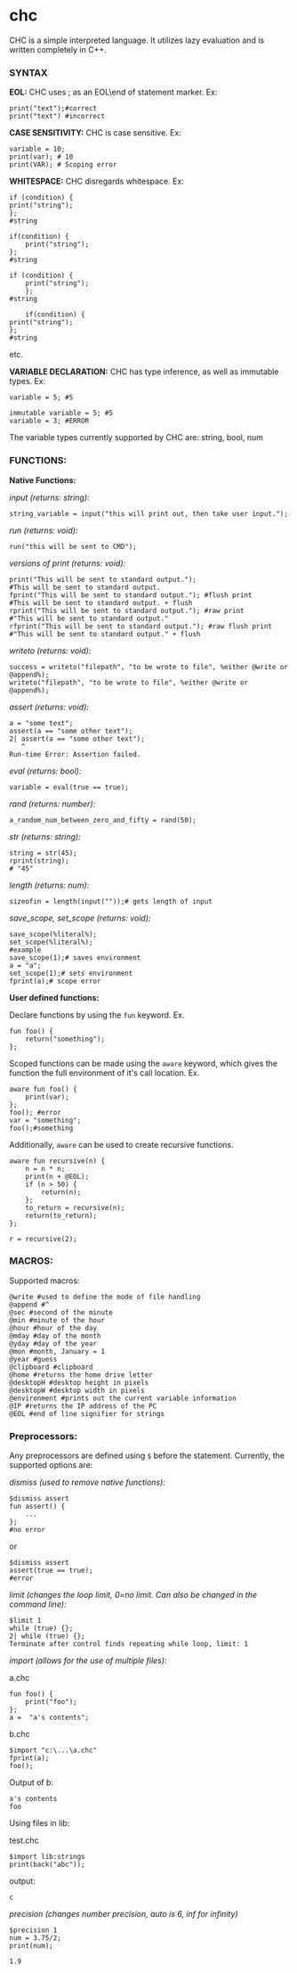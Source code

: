 # chc #

CHC is a simple interpreted language. It utilizes lazy evaluation and is written completely in C++.

### SYNTAX ###

**EOL:**
CHC uses ; as an EOL\end of statement marker. Ex:
```
print("text");#correct
print("text") #incorrect
```
**CASE SENSITIVITY:**
CHC is case sensitive. Ex:
```
variable = 10;
print(var); # 10
print(VAR); # Scoping error
```
**WHITESPACE:**
CHC disregards whitespace. Ex:
```
if (condition) {
print("string");
};
#string
```
```
if(condition) {
    print("string");
};
#string
```
```
if (condition) {
    print("string");
    };
#string
```
```
    if(condition) {
print("string");
};
#string
```
etc.

**VARIABLE DECLARATION:**
CHC has type inference, as well as immutable types. Ex:
```
variable = 5; #5
```
```
immutable variable = 5; #5
variable = 3; #ERROR
```
The variable types currently supported by CHC are: string, bool, num

### FUNCTIONS: ###

**Native Functions:**

*input (returns: string):*
```
string_variable = input("this will print out, then take user input.");
```
 
*run (returns: void):*
```
run("this will be sent to CMD");
```

*versions of print (returns: void):*
```
print("This will be sent to standard output.");
#This will be sent to standard output.
fprint("This will be sent to standard output."); #flush print
#This will be sent to standard output. + flush
rprint("This will be sent to standard output."); #raw print
#"This will be sent to standard output."
rfprint("This will be sent to standard output."); #raw flush print
#"This will be sent to standard output." + flush
```
 
*writeto (returns: void):*
```
success = writeto("filepath", "to be wrote to file", %either @write or @append%);
writeto("filepath", "to be wrote to file", %either @write or @append%);
```
 
*assert (returns: void):*
```
a = "some text";
assert(a == "some other text");
2| assert(a == "some other text");
   ^
Run-time Error: Assertion failed.
```

*eval (returns: bool):*
```
variable = eval(true == true);
``` 
*rand (returns: number):*
```
a_random_num_between_zero_and_fifty = rand(50);
```
*str (returns: string):*
```
string = str(45);
rprint(string);
# "45"
```
*length (returns: num):*
```
sizeofin = length(input(""));# gets length of input
```
*save_scope, set_scope (returns: void):*
```
save_scope(%literal%);
set_scope(%literal%);
#example
save_scope(1);# saves environment
a = "a";
set_scope(1);# sets environment
fprint(a);# scope error
```


**User defined functions:**

Declare functions by using the ```fun``` keyword. Ex.
```
fun foo() {
    return("something");
};
```
Scoped functions can be made using the ```aware``` keyword, which gives the function the full environment of it's call location. Ex.
```
aware fun foo() {
    print(var);
};
foo(); #error
var = "something";
foo();#something
```
Additionally, ```aware``` can be used to create recursive functions.
```
aware fun recursive(n) {
    n = n * n;
    print(n + @EOL);
    if (n > 50) {
        return(n);
    };
    to_return = recursive(n);
    return(to_return);
};

r = recursive(2);
```
### MACROS: ###

Supported macros:
```
@write #used to define the mode of file handling
@append #^
@sec #second of the minute
@min #minute of the hour
@hour #hour of the day
@mday #day of the month
@yday #day of the year
@mon #month, January = 1
@year #guess
@clipboard #clipboard
@home #returns the home drive letter
@desktopH #desktop height in pixels
@desktopW #desktop width in pixels
@environment #prints out the current variable information
@IP #returns the IP address of the PC
@EOL #end of line signifier for strings
```

### Preprocessors: ###

Any preprocessors are defined using ```$``` before the statement.
Currently, the supported options are:

*dismiss (used to remove native functions):*
```
$dismiss assert
fun assert() {
    ...
};
#no error
```
or
```
$dismiss assert
assert(true == true);
#error
```
*limit (changes the loop limit, 0=no limit. Can also be changed in the command line):*
```
$limit 1
while (true) {};
2| while (true) {};
Terminate after control finds repeating while loop, limit: 1
```
*import (allows for the use of multiple files):*

a.chc
```
fun foo() {
    print("foo");
};
a =  "a's contents";
```
b.chc
```
$import "c:\...\a.chc"
fprint(a);
foo();
```
Output of b:
```
a's contents
foo
```
Using files in lib:

test.chc
```
$import lib:strings
print(back("abc"));
```
output:
```
c
```
*precision (changes number precision, auto is 6, inf for infinity)*
```
$precision 1
num = 3.75/2;
print(num);
```
```
1.9
```
